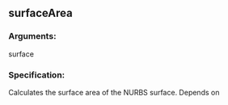 ## surfaceArea
### Arguments: 
surface
### Specification: 
Calculates the surface area of the NURBS surface. Depends on

